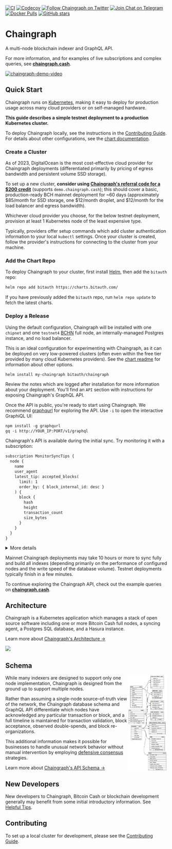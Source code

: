 [![CI](https://img.shields.io/github/actions/workflow/status/bitauth/chaingraph/ci.yaml?branch=master)](https://github.com/bitauth/chaingraph/actions/workflows/ci.yaml)
[![Codecov](https://img.shields.io/codecov/c/gh/bitauth/chaingraph?token=apQgrFecL5)](https://app.codecov.io/gh/bitauth/chaingraph/)
[![Follow Chaingraph on Twitter](https://img.shields.io/badge/follow-chaingraph-1DA1F2?logo=twitter)](https://twitter.com/ChaingraphCash)
[![Join Chat on Telegram](https://img.shields.io/badge/chat-Chaingraph%20Devs-0088CC?logo=telegram)](https://t.me/chaingraph_dev)
[![Docker Pulls](https://img.shields.io/docker/pulls/chaingraph/agent?label=downloads&logo=docker)](https://hub.docker.com/u/chaingraph)
[![GitHub stars](https://img.shields.io/github/stars/bitauth/chaingraph.svg?style=social&logo=github&label=Stars)](https://github.com/bitauth/chaingraph)

# Chaingraph

A multi-node blockchain indexer and GraphQL API.

For more information, and for examples of live subscriptions and complex queries, see [**chaingraph.cash**](https://chaingraph.cash/).

<a href="https://youtu.be/kYVVfiH6CVc"><img width="400" alt="chaingraph-demo-video" src="https://user-images.githubusercontent.com/904007/141193737-9c24f98c-8330-4ea4-afe4-7498ee0730b9.png"></a>

## Quick Start

Chaingraph runs on [Kubernetes](https://kubernetes.io/), making it easy to deploy for production usage across many cloud providers or on self-managed hardware.

**This guide describes a simple testnet deployment to a production Kubernetes cluster.**

To deploy Chaingraph locally, see the instructions in the [Contributing Guide](.github/CONTRIBUTING.md). For details about other configurations, see the [chart documentation](./charts/chaingraph/readme.md).

### Create a Cluster

As of 2023, DigitalOcean is the most cost-effective cloud provider for Chaingraph deployments (differentiated primarily by pricing of egress bandwidth and persistent volume SSD storage).

To set up a new cluster, **consider using [Chaingraph's referral code for a $200
credit](https://m.do.co/c/cb25573fbfe7)** (supports `demo.chaingraph.cash`); this should cover a basic, production-ready BCH mainnet deployment for ~60 days (approximately $85/month for SSD storage, one $12/month droplet, and $12/month for the load balancer and egress bandwidth).

Whichever cloud provider you choose, for the below testnet deployment, provision at least 1 Kubernetes node of the least expensive type.

Typically, providers offer setup commands which add cluster authentication information to your local `kubectl` settings. Once your cluster is created, follow the provider's instructions for connecting to the cluster from your machine.

### Add the Chart Repo

To deploy Chaingraph to your cluster, first install [Helm](https://helm.sh), then add the `bitauth` repo:

```sh
helm repo add bitauth https://charts.bitauth.com/
```

If you have previously added the `bitauth` repo, run `helm repo update` to fetch the latest charts.

### Deploy a Release

Using the default configuration, Chaingraph will be installed with one `chipnet` and one `testnet4` [BCHN](https://gitlab.com/bitcoin-cash-node/bitcoin-cash-node) full node, an internally-managed Postgres instance, and no load balancer.

This is an ideal configuration for experimenting with Chaingraph, as it can be deployed on very low-powered clusters (often even within the free tier provided by many cloud Kubernetes providers). See the [chart readme](./charts/chaingraph/readme.md) for information about other options.

```
helm install my-chaingraph bitauth/chaingraph
```

Review the notes which are logged after installation for more information about your deployment. You'll find an `API` section with instructions for exposing Chaingraph's GraphQL API.

Once the API is public, you're ready to start using Chaingraph. We recommend [graphqurl](https://github.com/hasura/graphqurl#graphiql) for exploring the API. Use `-i` to open the interactive GraphiQL UI:

```
npm install -g graphqurl
gq -i http://YOUR_IP:PORT/v1/graphql
```

Chaingraph's API is available during the initial sync. Try monitoring it with a subscription:

```gql
subscription MonitorSyncTips {
  node {
    name
    user_agent
    latest_tip: accepted_blocks(
      limit: 1
      order_by: { block_internal_id: desc }
    ) {
      block {
        hash
        height
        transaction_count
        size_bytes
      }
    }
  }
}
```

<details>

<summary>More details</summary>

> This subscription returns the list of nodes connected to Chaingraph, their version information, and the hash, height, size, and transaction count of the most recently saved block accepted by that node.
>
> Note, Chaingraph saves blocks asynchronously, and large blocks can take longer to save to the database. During initial sync, this may cause the subscription to occasionally update its result with lower-height (more recently saved) blocks. Regardless, this subscription will roughly track sync progress for each connected node.
>
> This query could also be ordered by block height, but because non-primary indexes are created after initial sync (to reduce time required), ordering by block height can be slow until after the initial sync is complete.

</details>

Mainnet Chaingraph deployments may take 10 hours or more to sync fully and build all indexes (depending primarily on the performance of configured nodes and the write speed of the database volume). Testnet deployments typically finish in a few minutes.

To continue exploring the Chaingraph API, check out the example queries on [**chaingraph.cash**](https://chaingraph.cash).

## Architecture

Chaingraph is a Kubernetes application which manages a stack of open source software including one or more Bitcoin Cash full nodes, a syncing agent, a Postgres SQL database, and a Hasura instance.

Learn more about [Chaingraph's Architecture &rarr;](./docs/architecture.md)

<img src="./docs/architecture.svg" />

## Schema

<img align="right" height="300" src="./docs/schema.png"/>

While many indexers are designed to support only one node implementation, Chaingraph is designed from the ground up to support multiple nodes.

Rather than assuming a single-node source-of-truth view of the network, the Chaingraph database schema and GraphQL API differentiate which nodes have acknowledged any particular transaction or block, and a full timeline is maintained for transaction validation, block acceptance, observed double-spends, and block re-organizations.

This additional information makes it possible for businesses to handle unusual network behavior without manual intervention by employing [defensive consensus](https://blog.bitjson.com/defensive-consensus-getting-to-a-multi-implementation-bitcoin-network/) strategies.

Learn more about [Chaingraph's API Schema &rarr;](./docs/schema.md)

## New Developers

New developers to Chaingraph, Bitcoin Cash or blockchain development generally may benefit from some initial introductory information. See [Helpful Tips](./docs/helpful-tips.md).

## Contributing

To set up a local cluster for development, please see the [Contributing Guide](./.github/CONTRIBUTING.md).
